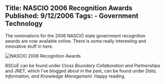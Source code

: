 Title: NASCIO 2006 Recognition Awards
Published: 9/12/2006
Tags:
    - Government Technology
---
The nominations for the 2006 NASCIO state government recognition awards are now available online. There is some really interesting and innovative stuff in here.

![NASCIO 2006 Recognition Awards](https://s3.amazonaws.com/s3.beckshome.com/20060912-NASCIO-2006-Recognition-Awards.gif)

BSCoE can be found under <i>Cross Boundary Collaboration and Partnerships</i> and JNET, which I’ve blogged about in the past, can be found under <i>Data, Information, and Knowledge Management</i>. Happy reading.